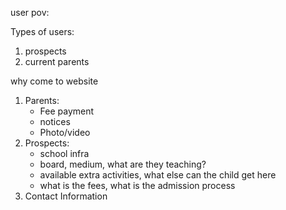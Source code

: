 user pov:

Types of users:
1. prospects
2. current parents

why come to website
1. Parents:
	- Fee payment
	- notices
	- Photo/video
2. Prospects:
	- school infra
	- board, medium, what are they teaching?
	- available extra activities, what else can the child get here
	- what is the fees, what is the admission process
3. Contact Information

